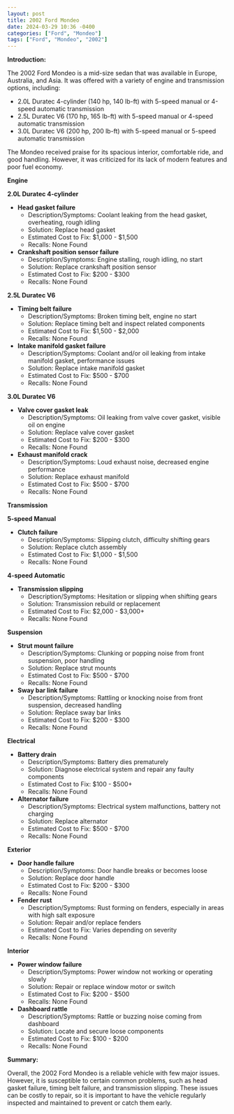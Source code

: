 ```yaml
---
layout: post
title: 2002 Ford Mondeo
date: 2024-03-29 10:36 -0400
categories: ["Ford", "Mondeo"]
tags: ["Ford", "Mondeo", "2002"]
---
```

**Introduction:**

The 2002 Ford Mondeo is a mid-size sedan that was available in Europe, Australia, and Asia. It was offered with a variety of engine and transmission options, including:

- 2.0L Duratec 4-cylinder (140 hp, 140 lb-ft) with 5-speed manual or 4-speed automatic transmission
- 2.5L Duratec V6 (170 hp, 165 lb-ft) with 5-speed manual or 4-speed automatic transmission
- 3.0L Duratec V6 (200 hp, 200 lb-ft) with 5-speed manual or 5-speed automatic transmission

The Mondeo received praise for its spacious interior, comfortable ride, and good handling. However, it was criticized for its lack of modern features and poor fuel economy.

**Engine**

**2.0L Duratec 4-cylinder**

- **Head gasket failure**
  - Description/Symptoms: Coolant leaking from the head gasket, overheating, rough idling
  - Solution: Replace head gasket
  - Estimated Cost to Fix: $1,000 - $1,500
  - Recalls: None Found
- **Crankshaft position sensor failure**
  - Description/Symptoms: Engine stalling, rough idling, no start
  - Solution: Replace crankshaft position sensor
  - Estimated Cost to Fix: $200 - $300
  - Recalls: None Found

**2.5L Duratec V6**

- **Timing belt failure**
  - Description/Symptoms: Broken timing belt, engine no start
  - Solution: Replace timing belt and inspect related components
  - Estimated Cost to Fix: $1,500 - $2,000
  - Recalls: None Found
- **Intake manifold gasket failure**
  - Description/Symptoms: Coolant and/or oil leaking from intake manifold gasket, performance issues
  - Solution: Replace intake manifold gasket
  - Estimated Cost to Fix: $500 - $700
  - Recalls: None Found

**3.0L Duratec V6**

- **Valve cover gasket leak**
  - Description/Symptoms: Oil leaking from valve cover gasket, visible oil on engine
  - Solution: Replace valve cover gasket
  - Estimated Cost to Fix: $200 - $300
  - Recalls: None Found
- **Exhaust manifold crack**
  - Description/Symptoms: Loud exhaust noise, decreased engine performance
  - Solution: Replace exhaust manifold
  - Estimated Cost to Fix: $500 - $700
  - Recalls: None Found

**Transmission**

**5-speed Manual**

- **Clutch failure**
  - Description/Symptoms: Slipping clutch, difficulty shifting gears
  - Solution: Replace clutch assembly
  - Estimated Cost to Fix: $1,000 - $1,500
  - Recalls: None Found

**4-speed Automatic**

- **Transmission slipping**
  - Description/Symptoms: Hesitation or slipping when shifting gears
  - Solution: Transmission rebuild or replacement
  - Estimated Cost to Fix: $2,000 - $3,000+
  - Recalls: None Found

**Suspension**

- **Strut mount failure**
  - Description/Symptoms: Clunking or popping noise from front suspension, poor handling
  - Solution: Replace strut mounts
  - Estimated Cost to Fix: $500 - $700
  - Recalls: None Found
- **Sway bar link failure**
  - Description/Symptoms: Rattling or knocking noise from front suspension, decreased handling
  - Solution: Replace sway bar links
  - Estimated Cost to Fix: $200 - $300
  - Recalls: None Found

**Electrical**

- **Battery drain**
  - Description/Symptoms: Battery dies prematurely
  - Solution: Diagnose electrical system and repair any faulty components
  - Estimated Cost to Fix: $100 - $500+
  - Recalls: None Found
- **Alternator failure**
  - Description/Symptoms: Electrical system malfunctions, battery not charging
  - Solution: Replace alternator
  - Estimated Cost to Fix: $500 - $700
  - Recalls: None Found

**Exterior**

- **Door handle failure**
  - Description/Symptoms: Door handle breaks or becomes loose
  - Solution: Replace door handle
  - Estimated Cost to Fix: $200 - $300
  - Recalls: None Found
- **Fender rust**
  - Description/Symptoms: Rust forming on fenders, especially in areas with high salt exposure
  - Solution: Repair and/or replace fenders
  - Estimated Cost to Fix: Varies depending on severity
  - Recalls: None Found

**Interior**

- **Power window failure**
  - Description/Symptoms: Power window not working or operating slowly
  - Solution: Repair or replace window motor or switch
  - Estimated Cost to Fix: $200 - $500
  - Recalls: None Found
- **Dashboard rattle**
  - Description/Symptoms: Rattle or buzzing noise coming from dashboard
  - Solution: Locate and secure loose components
  - Estimated Cost to Fix: $100 - $200
  - Recalls: None Found

**Summary:**

Overall, the 2002 Ford Mondeo is a reliable vehicle with few major issues. However, it is susceptible to certain common problems, such as head gasket failure, timing belt failure, and transmission slipping. These issues can be costly to repair, so it is important to have the vehicle regularly inspected and maintained to prevent or catch them early.
